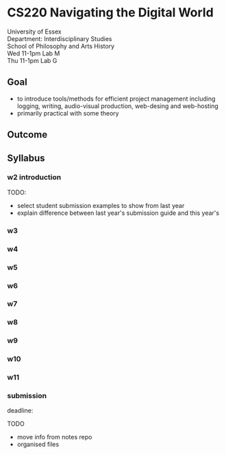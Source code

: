 # CS220 Navigating the Digital World
University of Essex    
Department: Interdisciplinary Studies   
School of Philosophy and Arts History  
Wed 11-1pm Lab M  
Thu 11-1pm Lab G  

## Goal
- to introduce tools/methods for efficient project management including logging, writing, audio-visual production, web-desing and web-hosting
- primarily practical with some theory

## Outcome

## Syllabus
### w2 introduction
TODO: 
- select student submission examples to show from last year
- explain difference between last year's submission guide and this year's
### w3
### w4
### w5
### w6
### w7
### w8
### w9
### w10
### w11
### submission
deadline: 

TODO
- move info from notes repo
- organised files

